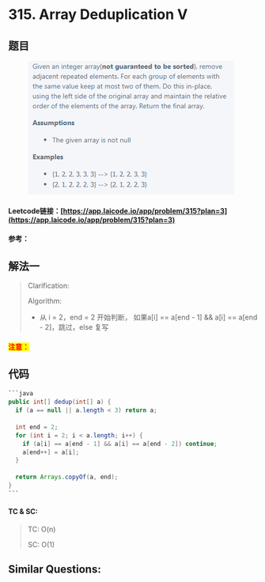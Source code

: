 # 315. Array Deduplication V

## 题目

<figure><img src="../../.gitbook/assets/image (2) (7).png" alt=""><figcaption></figcaption></figure>

#### Leetcode链接：[https://app.laicode.io/app/problem/315?plan=3](https://app.laicode.io/app/problem/315?plan=3)

#### 参考：

## 解法一

> Clarification:&#x20;
>
> Algorithm:&#x20;
>
> * 从 i = 2，end = 2 开始判断， 如果a\[i] == a\[end - 1] && a\[i] == a\[end - 2]，跳过，else 复写

#### <mark style="color:red;">注意：</mark>

## 代码

````java
```java
public int[] dedup(int[] a) {
  if (a == null || a.length < 3) return a;

  int end = 2;
  for (int i = 2; i < a.length; i++) {
    if (a[i] == a[end - 1] && a[i] == a[end - 2]) continue;
    a[end++] = a[i];
  }

  return Arrays.copyOf(a, end);
}
```
````

#### TC & SC:&#x20;

> TC: O(n)
>
> SC: O(1)

## **Similar Questions:**&#x20;
